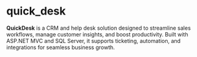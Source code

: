 # quick_desk
**QuickDesk** is a CRM and help desk solution designed to streamline sales workflows, manage customer insights, and boost productivity. Built with ASP.NET MVC and SQL Server, it supports ticketing, automation, and integrations for seamless business growth.
